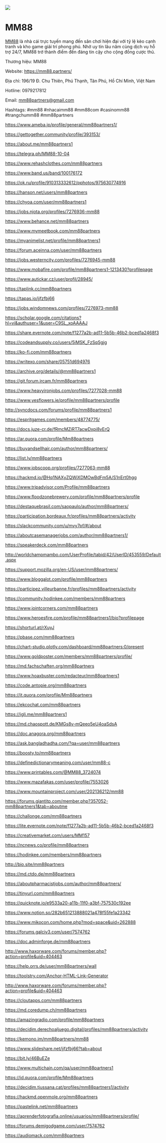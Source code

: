 ![](https://docs.juze-cr.de/uploads/35d593cf-9a61-47cc-8c60-1f95ff16c51d.png)
# MM88
<a href="https://mm88.partners/">MM88</a> là nhà cái trực tuyến mang đến sân chơi hiện đại với tỷ lệ kèo cạnh tranh và kho game giải trí phong phú. Nhờ uy tín lâu năm cùng dịch vụ hỗ trợ 24/7, MM88 trở thành điểm đến đáng tin cậy cho cộng đồng cược thủ.

Thương hiệu: MM88

Website: <a href="https://mm88.partners/">https://mm88.partners/</a>

Địa chỉ: 196/19 Đ. Chu Thiên, Phú Thạnh, Tân Phú, Hồ Chí Minh, Việt Nam

Hotline: 0979217812

Email: mm88partners@gmail.com

Hashtags: #mm88 #nhacaimm88 #mm88com #casinomm88 #trangchumm88 #mm88partners

<a href="https://www.ameba.jp/profile/general/mm88partners1/">https://www.ameba.jp/profile/general/mm88partners1/</a>

<a href="https://gettogether.community/profile/393153/">https://gettogether.community/profile/393153/</a>

<a href="https://about.me/mm88partners1">https://about.me/mm88partners1</a>

<a href="https://telegra.ph/MM88-10-04">https://telegra.ph/MM88-10-04</a>

<a href="https://www.rehashclothes.com/mm88partners">https://www.rehashclothes.com/mm88partners</a>

<a href="https://www.band.us/band/100176172">https://www.band.us/band/100176172</a>

<a href="https://ok.ru/profile/910313332612/pphotos/975630774916">https://ok.ru/profile/910313332612/pphotos/975630774916</a>

<a href="https://hanson.net/users/mm88partners">https://hanson.net/users/mm88partners</a>

<a href="https://chyoa.com/user/mm88partners1">https://chyoa.com/user/mm88partners1</a>

<a href="https://jobs.njota.org/profiles/7276936-mm88">https://jobs.njota.org/profiles/7276936-mm88</a>

<a href="https://www.behance.net/mm88partners">https://www.behance.net/mm88partners</a>

<a href="https://www.mymeetbook.com/mm88partners">https://www.mymeetbook.com/mm88partners</a>

<a href="https://myanimelist.net/profile/mm88partners1">https://myanimelist.net/profile/mm88partners1</a>

<a href="https://forum.aceinna.com/user/mm88partners">https://forum.aceinna.com/user/mm88partners</a>

<a href="https://jobs.westerncity.com/profiles/7276945-mm88">https://jobs.westerncity.com/profiles/7276945-mm88</a>

<a href="https://www.mobafire.com/profile/mm88partners1-1213430?profilepage">https://www.mobafire.com/profile/mm88partners1-1213430?profilepage</a>

<a href="https://www.autickar.cz/user/profil/28945/">https://www.autickar.cz/user/profil/28945/</a>

<a href="https://taplink.cc/mm88partners">https://taplink.cc/mm88partners</a>

<a href="https://tapas.io/jjfzfbj66">https://tapas.io/jjfzfbj66</a>

<a href="https://jobs.windomnews.com/profiles/7276973-mm88">https://jobs.windomnews.com/profiles/7276973-mm88</a>

<a href="https://scholar.google.com/citations?hl=vi&authuser=1&user=C9SL_xoAAAAJ">https://scholar.google.com/citations?hl=vi&authuser=1&user=C9SL_xoAAAAJ</a>

<a href="https://share.evernote.com/note/f1277a2b-ad11-5b5b-46b2-bced1a2468f3">https://share.evernote.com/note/f1277a2b-ad11-5b5b-46b2-bced1a2468f3</a>

<a href="https://codeandsupply.co/users/5iMSK_FzSqSgjg">https://codeandsupply.co/users/5iMSK_FzSqSgjg</a>

<a href="https://ko-fi.com/mm88partners">https://ko-fi.com/mm88partners</a>

<a href="https://writexo.com/share/05751d694976">https://writexo.com/share/05751d694976</a>

<a href="https://archive.org/details/@mm88partners1">https://archive.org/details/@mm88partners1</a>

<a href="https://git.forum.ircam.fr/mm88partners">https://git.forum.ircam.fr/mm88partners</a>

<a href="https://www.heavyironjobs.com/profiles/7277028-mm88">https://www.heavyironjobs.com/profiles/7277028-mm88</a>

<a href="https://www.yesflowers.ie/profile/mm88partners/profile">https://www.yesflowers.ie/profile/mm88partners/profile</a>

<a href="http://syncdocs.com/forums/profile/mm88partners1">http://syncdocs.com/forums/profile/mm88partners1</a>

<a href="https://espritgames.com/members/48774775/">https://espritgames.com/members/48774775/</a>

<a href="https://docs.juze-cr.de/fRmcMZiRT7acwDxpi8vErQ">https://docs.juze-cr.de/fRmcMZiRT7acwDxpi8vErQ</a>

<a href="https://ar.quora.com/profile/Mm88partners">https://ar.quora.com/profile/Mm88partners</a>

<a href="https://buyandsellhair.com/author/mm88partners/">https://buyandsellhair.com/author/mm88partners/</a>

<a href="https://list.ly/mm88partners">https://list.ly/mm88partners</a>

<a href="https://www.jobscoop.org/profiles/7277063-mm88">https://www.jobscoop.org/profiles/7277063-mm88</a>

<a href="https://hackmd.io/@Hq1NAXyZQWiXDMOwBdFm5A/S1nErt0hgg">https://hackmd.io/@Hq1NAXyZQWiXDMOwBdFm5A/S1nErt0hgg</a>

<a href="https://www.tripadvisor.com/Profile/mm88partners">https://www.tripadvisor.com/Profile/mm88partners</a>

<a href="https://www.floodzonebrewery.com/profile/mm88partners/profile">https://www.floodzonebrewery.com/profile/mm88partners/profile</a>

<a href="https://destaquebrasil.com/saopaulo/author/mm88partners/">https://destaquebrasil.com/saopaulo/author/mm88partners/</a>

<a href="https://participation.bordeaux.fr/profiles/mm88partners/activity">https://participation.bordeaux.fr/profiles/mm88partners/activity</a>

<a href="https://slackcommunity.com/u/mvy7pf/#/about">https://slackcommunity.com/u/mvy7pf/#/about</a>

<a href="https://aboutcasemanagerjobs.com/author/mm88partners1/">https://aboutcasemanagerjobs.com/author/mm88partners1/</a>

<a href="https://speakerdeck.com/mm88partners">https://speakerdeck.com/mm88partners</a>

<a href="http://worldchampmambo.com/UserProfile/tabid/42/UserID/453559/Default.aspx">http://worldchampmambo.com/UserProfile/tabid/42/UserID/453559/Default.aspx</a>

<a href="https://support.mozilla.org/en-US/user/mm88partners/">https://support.mozilla.org/en-US/user/mm88partners/</a>

<a href="https://www.bloggalot.com/profile/mm88partners">https://www.bloggalot.com/profile/mm88partners</a>

<a href="https://participez.villeurbanne.fr/profiles/mm88partners/activity">https://participez.villeurbanne.fr/profiles/mm88partners/activity</a>

<a href="https://community.hodinkee.com/members/mm88partners">https://community.hodinkee.com/members/mm88partners</a>

<a href="https://www.jointcorners.com/mm88partners">https://www.jointcorners.com/mm88partners</a>

<a href="https://www.heroesfire.com/profile/mm88partners1/bio?profilepage">https://www.heroesfire.com/profile/mm88partners1/bio?profilepage</a>

<a href="https://shorturl.at/rXuyJ">https://shorturl.at/rXuyJ</a>

<a href="https://pbase.com/mm88partners">https://pbase.com/mm88partners</a>

<a href="https://chart-studio.plotly.com/dashboard/mm88partners:0/present">https://chart-studio.plotly.com/dashboard/mm88partners:0/present</a>

<a href="https://www.goldposter.com/members/mm88partners/profile/">https://www.goldposter.com/members/mm88partners/profile/</a>

<a href="https://md.fachschaften.org/mm88partners">https://md.fachschaften.org/mm88partners</a>

<a href="https://www.hoaxbuster.com/redacteur/mm88partners1">https://www.hoaxbuster.com/redacteur/mm88partners1</a>

<a href="https://code.antopie.org/mm88partners">https://code.antopie.org/mm88partners</a>

<a href="https://it.quora.com/profile/Mm88partners">https://it.quora.com/profile/Mm88partners</a>

<a href="https://ekcochat.com/mm88partners">https://ekcochat.com/mm88partners</a>

<a href="https://igli.me/mm88partners1">https://igli.me/mm88partners1</a>

<a href="https://md.chaospott.de/KMGs8v-mQeeo5eU4oaSdsA">https://md.chaospott.de/KMGs8v-mQeeo5eU4oaSdsA</a>

<a href="https://doc.anagora.org/mm88partners">https://doc.anagora.org/mm88partners</a>

<a href="https://ask.bangladhadha.com/?qa=user/mm88partners">https://ask.bangladhadha.com/?qa=user/mm88partners</a>

<a href="https://boosty.to/mm88partners">https://boosty.to/mm88partners</a>

<a href="https://definedictionarymeaning.com/user/mm88-c">https://definedictionarymeaning.com/user/mm88-c</a>

<a href="https://www.printables.com/@MM88_3724074">https://www.printables.com/@MM88_3724074</a>

<a href="https://www.mazafakas.com/user/profile/7553026">https://www.mazafakas.com/user/profile/7553026</a>

<a href="https://www.mountainproject.com/user/202136212/mm88">https://www.mountainproject.com/user/202136212/mm88</a>

<a href="https://forums.giantitp.com/member.php?357052-mm88partners1&tab=aboutme">https://forums.giantitp.com/member.php?357052-mm88partners1&tab=aboutme</a>

<a href="https://challonge.com/mm88partners">https://challonge.com/mm88partners</a>

<a href="https://lite.evernote.com/note/f1277a2b-ad11-5b5b-46b2-bced1a2468f3">https://lite.evernote.com/note/f1277a2b-ad11-5b5b-46b2-bced1a2468f3</a>

<a href="https://creativemarket.com/users/MM157">https://creativemarket.com/users/MM157</a>

<a href="https://ncnews.co/profile/mm88partners">https://ncnews.co/profile/mm88partners</a>

<a href="https://hodinkee.com/members/mm88partners">https://hodinkee.com/members/mm88partners</a>

<a href="http://bio.site/mm88partners">http://bio.site/mm88partners</a>

<a href="https://md.ctdo.de/mm88partners">https://md.ctdo.de/mm88partners</a>

<a href="https://aboutpharmacistjobs.com/author/mm88partners/">https://aboutpharmacistjobs.com/author/mm88partners/</a>

<a href="https://tinyurl.com/mm88partners">https://tinyurl.com/mm88partners</a>

<a href="https://quicknote.io/e9533a20-a11b-11f0-a3bf-757530c192ee">https://quicknote.io/e9533a20-a11b-11f0-a3bf-757530c192ee</a>

<a href="https://www.notion.so/282b651213888021a478f55fe1a23342">https://www.notion.so/282b651213888021a478f55fe1a23342</a>

<a href="https://www.mikocon.com/home.php?mod=space&uid=262888">https://www.mikocon.com/home.php?mod=space&uid=262888</a>

<a href="https://forums.galciv3.com/user/7574762">https://forums.galciv3.com/user/7574762</a>

<a href="https://doc.adminforge.de/mm88partners">https://doc.adminforge.de/mm88partners</a>

<a href="http://www.haxorware.com/forums/member.php?action=profile&uid=404463">http://www.haxorware.com/forums/member.php?action=profile&uid=404463</a>

<a href="https://help.orrs.de/user/mm88partners/wall">https://help.orrs.de/user/mm88partners/wall</a>

<a href="https://toolstry.com/Anchor-HTML-Link-Generator">https://toolstry.com/Anchor-HTML-Link-Generator</a>

<a href="http://www.haxorware.com/forums/member.php?action=profile&uid=404463">http://www.haxorware.com/forums/member.php?action=profile&uid=404463</a>

<a href="https://cloutapps.com/mm88partners">https://cloutapps.com/mm88partners</a>

<a href="https://md.coredump.ch/mm88partners">https://md.coredump.ch/mm88partners</a>

<a href="https://amazingradio.com/profile/mm88partners">https://amazingradio.com/profile/mm88partners</a>

<a href="https://decidim.derechoaljuego.digital/profiles/mm88partners/activity">https://decidim.derechoaljuego.digital/profiles/mm88partners/activity</a>

<a href="https://kemono.im/mm88partners/mm88">https://kemono.im/mm88partners/mm88</a>

<a href="https://www.slideshare.net/jjfzfbj66?tab=about">https://www.slideshare.net/jjfzfbj66?tab=about</a>

<a href="https://bit.ly/46BuEZe">https://bit.ly/46BuEZe</a>

<a href="https://www.multichain.com/qa/user/mm88partners1">https://www.multichain.com/qa/user/mm88partners1</a>

<a href="https://id.quora.com/profile/Mm88partners">https://id.quora.com/profile/Mm88partners</a>

<a href="https://decidim.tjussana.cat/profiles/mm88partners1/activity">https://decidim.tjussana.cat/profiles/mm88partners1/activity</a>

<a href="https://hackmd.openmole.org/mm88partners">https://hackmd.openmole.org/mm88partners</a>

<a href="https://pastelink.net/mm88partners">https://pastelink.net/mm88partners</a>

<a href="https://aprenderfotografia.online/usuarios/mm88partners/profile/">https://aprenderfotografia.online/usuarios/mm88partners/profile/</a>

<a href="https://forums.demigodgame.com/user/7574762">https://forums.demigodgame.com/user/7574762</a>

<a href="https://audiomack.com/mm88partners">https://audiomack.com/mm88partners</a>